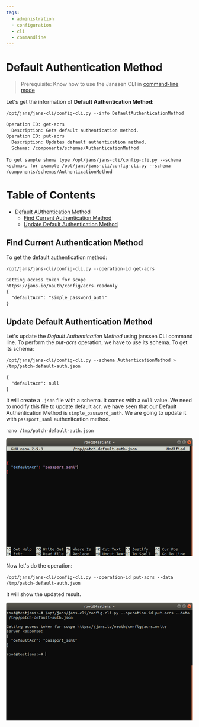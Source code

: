 ```yaml
---
tags:
  - administration
  - configuration
  - cli
  - commandline
---
```


# Default Authentication Method

> Prerequisite: Know how to use the Janssen CLI in [command-line mode](../jans-cli/README.md)

Let's get the information of **Default Authentication Method**:

```
/opt/jans/jans-cli/config-cli.py --info DefaultAuthenticationMethod
```
```
Operation ID: get-acrs
  Description: Gets default authentication method.
Operation ID: put-acrs
  Description: Updates default authentication method.
  Schema: /components/schemas/AuthenticationMethod

To get sample shema type /opt/jans/jans-cli/config-cli.py --schema <schma>, for example /opt/jans/jans-cli/config-cli.py --schema /components/schemas/AuthenticationMethod
```

Table of Contents
=================

* [Default AUthentication Method](#default-authentication-method)
  * [Find Current Authentication Method](#find-current-authentication-method)
  * [Update Default Authentication Method](#update-default-authentication-method)

## Find Current Authentication Method
  
To get the default authentication method:
```
/opt/jans/jans-cli/config-cli.py --operation-id get-acrs
```
```
Getting access token for scope https://jans.io/oauth/config/acrs.readonly
{
  "defaultAcr": "simple_password_auth"
}
```

## Update Default Authentication Method

Let's update the _Default Authentication Method_ using janssen CLI command line. To perform the _put-acrs_ operation, we have to use its schema.
To get its schema:

```
/opt/jans/jans-cli/config-cli.py --schema AuthenticationMethod > /tmp/patch-default-auth.json
```
```
{
  "defaultAcr": null
}
```

It will create a `.json` file with a schema. It comes with a `null` value. We need to modify this file to update default acr.
we have seen that our Default Authentication Method is `simple_password_auth`. We are going to update it with `passport_saml` authenitcation method.

```
nano /tmp/patch-default-auth.json
```

![update default authentication method](../../../assets/image-cl-update-default-auth-03042021.png)

Now let's do the operation:
```commandline
/opt/jans/jans-cli/config-cli.py --operation-id put-acrs --data /tmp/patch-default-auth.json
```

It will show the updated result.

![updated result](../../../assets/image-cl-update-default-auth-result-03042021.png)

